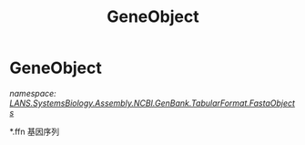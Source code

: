 ﻿---
title: GeneObject
---

# GeneObject
_namespace: [LANS.SystemsBiology.Assembly.NCBI.GenBank.TabularFormat.FastaObjects](N-LANS.SystemsBiology.Assembly.NCBI.GenBank.TabularFormat.FastaObjects.html)_

*.ffn 基因序列




